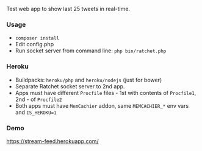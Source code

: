 Test web app to show last 25 tweets in real-time.

### Usage
- `composer install`
- Edit config.php
- Run socket server from command line: `php bin/ratchet.php`

### Heroku
- Buildpacks: `heroku/php` and `heroku/nodejs` (just for bower)
- Separate Ratchet socket server to 2nd app. 
- Apps must have different `Procfile` files - 1st with contents of `Procfile1`, 2nd - of `Procfile2`
- Both apps must have `MemCachier` addon, same `MEMCACHIER_*` env vars and `IS_HEROKU=1`

### Demo
https://stream-feed.herokuapp.com/

